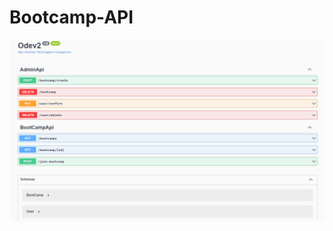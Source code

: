 # Bootcamp-API
![Swagger](https://github.com/fatihemirhangungor/Bootcamp-API/blob/main/Images/BootcampApi.png)

